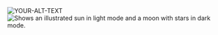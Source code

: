 <picture>
<source media="(prefers-color-scheme: dark)" srcset="YOUR-DARKMODE-IMAGE">
<source media="(prefers-color-scheme: light)" srcset="YOUR-LIGHTMODE-IMAGE">
<img alt="YOUR-ALT-TEXT" src="YOUR-DEFAULT-IMAGE">
</picture>



<picture>
<source media="(prefers-color-scheme: dark)" srcset="https://avatars.githubusercontent.com/u/43210677?s=400&u=3e5a22fbce9240c11e29176cd8bf954778861c06&v=4">
<source media="(prefers-color-scheme: light)" srcset="https://avatars.githubusercontent.com/u/43210677?s=400&u=3e5a22fbce9240c11e29176cd8bf954778861c06&v=4">
<img alt="Shows an illustrated sun in light mode and a moon with stars in dark
mode." src="https://avatars.githubusercontent.com/u/43210677?s=40&u=3e5a22fbce9240c11e29176cd8bf954778861c06&v=4">
</picture>
